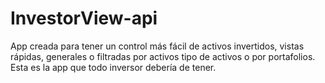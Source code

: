 # InvestorView-api
App creada para tener un control más fácil de activos invertidos, vistas rápidas, generales o filtradas por activos tipo de activos o por portafolios. Esta es la app que todo inversor debería de tener.
